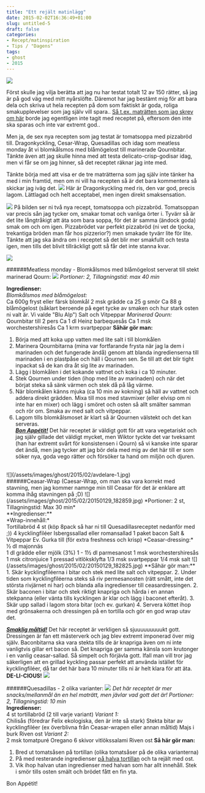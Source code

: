 ```yaml
---
title: "Ett rejält matinlägg"
date: 2015-02-02T16:36:49+01:00
slug: untitled-5
draft: false
categories:
- Recept/matinspiration
- Tips / "Dagens"
tags:
- ghost
- 2015
---
```


![](/assets/images/ghost/2015/02/soppa.jpg)

Först skulle jag vilja berätta att jag nu har testat totalt 12 av 150 rätter, så jag är på god väg med mitt nyårslöfte. Däremot har jag bestämt mig för att bara dela och skriva ut hela recepten på dom som faktiskt är goda, roliga smakupplevelser som jag själv vill spara.. [Så t.ex. maträtten som jag skrev om här](http://ebba.mine.nu:2368/recept-4-av-150/) borde jag egentligen inte tagit med receptet på, eftersom den inte ska sparas och inte var extremt god..

Men ja, de sex nya recepten som jag testat är tomatsoppa med pizzabröd till.
Dragonkyckling, Cesar-Wrap, Quesadillas och idag som meatless monday åt vi blomkålsmos med blåmögelost till marinerade Qournbitar. Tänkte även att jag skulle hinna med att testa delicato-crisp-godisar idag, men vi får se om jag hinner, så det receptet räknar jag inte med.

Tänkte börja med att visa er de tre maträtterna som jag själv inte tänker ha med i min framtid, men om ni vill ha recepten så är det bara kommentera så skickar jag iväg det.
![](/assets/images/ghost/2015/02/20150127_180504.jpg)
Här är Dragonkyckling med ris, den var god, precis lagom. Lättlagad och helt acceptabel, men ingen direkt smaksensation.

![](/assets/images/ghost/2015/02/20150128_182526.jpg)
På bilden ser ni två nya recept, tomatsoppa och pizzabröd. Tomatsoppan var precis sån jag tycker om, smakar tomat och vanliga örter i. Tyvärr så är det lite långtråkigt att äta som bara soppa, för det är samma (ändock goda) smak om och om igen. Pizzabrödet var perfekt pizzabröd (ni vet de tjocka, trekantiga bröden man får hos pizzerior?) men smakade tyvärr lite för lite. Tänkte att jag ska ändra om i receptet så det blir mer smakfullt och testa igen, men tills det blivit tillräckligt gott så får det inte stanna kvar.

![](/assets/images/ghost/2015/02/avdelare.jpg)

######Meatless monday - Blomkålsmos med blåmögelost serverat till stekt marinerad Qourn:
![](/assets/images/ghost/2015/02/blamog.png)
*Portioner: 2, Tillagningstid: max 40 min*<br>

**Ingredienser:**<br>
*Blomkålsmos med blåmögelost:*<br>
Ca 600g fryst eller färsk blomkål
2 msk grädde
ca 25 g smör
Ca 88 g blåmögelost (såklart beroende på eget tycke av smaken och hur stark osten ni valt är. Vi valde "Blu Alp")
Salt och Vitpeppar
*Marinerad Qourn:*<br>
Qournbitar till 2 pers
Ca 1 dl Heinz barbequesås
Ca 1 msk worchestershiresås
Ca 1 krm svartpeppar
**Såhär gör man:**<br>
1. Börja med att koka upp vatten med lite salt i till blomkålen
2. Marinera Qournbitarna (mina var fortfarande frysta när jag la dem i marinaden och det fungerade ändå) genom att blanda ingredienserna till marinaden i en plastpåse och häll i Qournen sen. Se till att det blir tight inpackat så de kan dra åt sig lite av marinaden.
3. Lägg i blomkålen i det kokande vattnet och koka i ca 10 minuter.
4. Stek Qournen under tiden (ihop med lite av marinaden) och när det börjat steka så sänk värmen och stek då på låg värme.
5. När blomkålen känns mjuka (ca 10 min av kokning) så häll av vattnet och addera direkt grädden. Mixa till mos med stavmixer (eller elvisp om ni inte har en mixer) och lägg i smöret och osten så allt smälter samman och rör om. Smaka av med salt och vitpeppar.
6. Lagom tills blomkålsmoset är klart så är Qournen välstekt och det kan serveras.<br>
**<u>*Bon Appétit!*</u>** Det här receptet är väldigt gott för att vara vegetariskt och jag själv gillade det väldigt mycket, men Wiktor tyckte det var tveksamt (han har extremt svårt för konsistensen i Qourn) så vi kanske inte sparar det ändå, men jag tycker att jag bör dela med mig av det här till er som söker nya, goda vego rätter och försöker ta hand om miljön och djuren.
<br>
![](/assets/images/ghost/2015/02/avdelare-1.jpg)
<br>
######Ceasar-Wrap (Caesar-Wrap, om man ska vara korrekt med stavning, men jag kommer namnge min till Ceasar för det är enklare att komma ihåg stavningen på ;D)
![](/assets/images/ghost/2015/02/20150129_182859.jpg)
*Portioner: 2 st, Tillagningstid: Max 30 min*<br>
**Ingredienser:**<br>
*Wrap-innehåll:*<br>
Tortillabröd 4 st (köp 8pack så har ni till Quesadillasreceptet nedanför med ;))
4 kycklingfiléer
Isbergssallad eller romansallad
1 paket bacon
Salt & Vitpeppar
Ev. Gurka till (för extra freshness och krisp)
*Ceasar-dressing:*<br>
½ dl majonnäs<br>
1 dl grädde eller mjölk (3%)
1 - 1½ dl parmesanost
1 msk worchestershiresås
1 msk citronjuice 
1 pressad vitlöksklyfta
1/3 msk svartpeppar
1/4 msk salt
![](/assets/images/ghost/2015/02/20150129_182825.jpg)
**Såhär gör man:**<br>
1. Skär kycklingfiléerna i bitar och stek med lite salt och vitpeppar.
2. Under tiden som kycklingfiléerna steks så riv permesanosten (rätt smått, inte det största rivjärnet ni har) och blanda alla ingredienser till ceasardressingen.
2. Skär baconen i bitar och stek riktigt knapriga och hårda i en annan stekpanna (eller vänta tills kycklingen är klar och lägg i baconet efteråt).
3. Skär upp sallad i lagom stora bitar (och ev. gurkan)
4. Servera köttet ihop med grönsakerna och dressingen på en tortilla och gör en god wrap utav det.

<u>***Smaklig måltid!***</u> Det här receptet är verkligen så sjuuuuuuuuukt gott. Dressingen är fan ett mästerverk och jag blev extremt imponerad över mig själv. Baconbitarna ska vara stekta tills de är knapriga även om ni inte vanligtvis gillar ert bacon så. Det knapriga ger samma känsla som krutonger i en vanlig ceasar-sallad. Så simpelt och förjävla gott. Ifall man vill tror jag säkerligen att en grillad kyckling passar perfekt att använda istället för kycklingfiléer, då tar det här bara 10 minuter tills ni är helt klara för att äta. **DE-LI-CIOUS!**
![](/assets/images/ghost/2015/02/avdelare-2.jpg)

######Quesadillas - 2 olika varianter:
![](/assets/images/ghost/2015/02/ques.jpg)
*Det här receptet är mer snacks/mellanmål än en hel maträtt, men jävlar vad gott det är! Portioner: 2, Tillagningstid: 10 min*<br>
**Ingredienser:**<br>
4 st tortillabröd (2 till varje variant)
*Variant 1:*<br>
Chilisås (föredrar Felix ekologiska, den är inte så stark)
Stekta bitar av kycklingfiléer (ex överblivna från Ceasar-wrapen eller annan måltid)
Majs i burk
Riven ost 
*Variant 2:*<br>
2 msk tomatpuré
Oregano
6 skivor vitlökssalami
Riven ost
**Så här gör man:**<br>
1. Bred ut tomatsåsen på tortillan (olika tomatsåser på de olika varianterna)
2. På med resterande ingredienser <U>på halva tortillan</u> och ta rejält med ost.
3. Vik ihop halvan utan ingredienser med halvan som har allt innehåll. Stek i smör tills osten smält och brödet fått en fin yta.

Bon Appétit!










